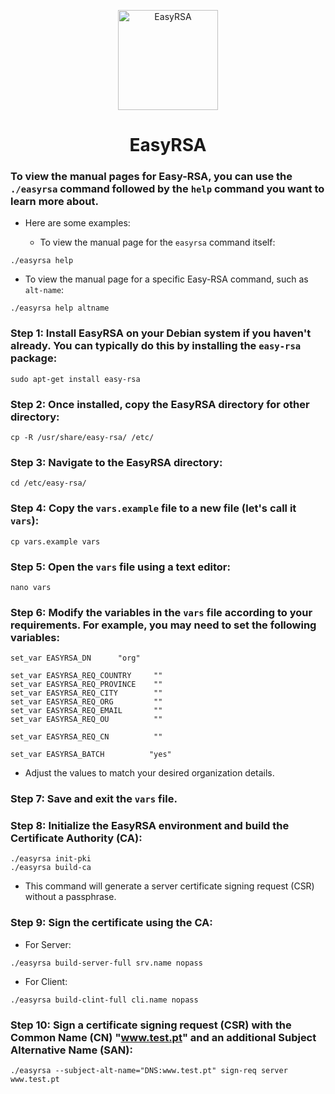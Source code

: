<p align="center">
  <a href="https://github.com/Diogo-Rego/EuroSkills.2023/tree/main/Module-A/EasyRSA#easyrsa">
    <img src="../img/EasyRSA.png" alt="EasyRSA" width="160" height="160">
  </a>
  <h1 align="center">EasyRSA</h1>
</p>

### To view the manual pages for Easy-RSA, you can use the ``./easyrsa`` command followed by the ``help`` command you want to learn more about.

- Here are some examples:

    - To view the manual page for the ``easyrsa`` command itself:

```
./easyrsa help
```

- To view the manual page for a specific Easy-RSA command, such as ``alt-name``:

```
./easyrsa help altname
```

### Step 1: Install EasyRSA on your Debian system if you haven't already. You can typically do this by installing the ``easy-rsa`` package:

```
sudo apt-get install easy-rsa
```

### Step 2: Once installed, copy the EasyRSA directory for other directory:

```
cp -R /usr/share/easy-rsa/ /etc/
```

### Step 3: Navigate to the EasyRSA directory:

```
cd /etc/easy-rsa/
```

### Step 4: Copy the ``vars.example`` file to a new file (let's call it ``vars``):

```
cp vars.example vars
```

### Step 5: Open the ``vars`` file using a text editor:

```
nano vars
```

### Step 6: Modify the variables in the ``vars`` file according to your requirements. For example, you may need to set the following variables:

```
set_var EASYRSA_DN      "org"

set_var EASYRSA_REQ_COUNTRY     ""
set_var EASYRSA_REQ_PROVINCE    ""
set_var EASYRSA_REQ_CITY        ""
set_var EASYRSA_REQ_ORG         ""
set_var EASYRSA_REQ_EMAIL       ""
set_var EASYRSA_REQ_OU          ""

set_var EASYRSA_REQ_CN          ""

set_var EASYRSA_BATCH          "yes"
```

- Adjust the values to match your desired organization details.

### Step 7: Save and exit the ``vars`` file.

### Step 8: Initialize the EasyRSA environment and build the Certificate Authority (CA):

```
./easyrsa init-pki
./easyrsa build-ca
```

- This command will generate a server certificate signing request (CSR) without a passphrase.

### Step 9: Sign the certificate using the CA:

* For Server:

```
./easyrsa build-server-full srv.name nopass
```

* For Client:

```
./easyrsa build-clint-full cli.name nopass
```

### Step 10: Sign a certificate signing request (CSR) with the Common Name (CN) "www.test.pt" and an additional Subject Alternative Name (SAN):

```
./easyrsa --subject-alt-name="DNS:www.test.pt" sign-req server www.test.pt
```